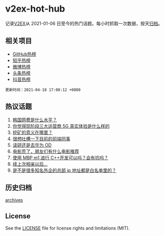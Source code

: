 # v2ex-hot-hub

 记录[V2EX](https://www.v2ex.com/)从 2021-01-06 日至今的热门话题。每小时抓取一次数据，按天[归档](archives)。
 
 ## 相关项目

- [GitHub热榜](https://github.com/snaildev/github-hot-hub)
- [知乎热榜](https://github.com/snaildev/zhihu-hot-hub)
- [微博热榜](https://github.com/snaildev/weibo-hot-hub)
- [头条热榜](https://github.com/snaildev/toutiao-hot-hub)
- [抖音热榜](https://github.com/snaildev/douyin-hot-hub)


 `更新时间：2021-04-18 17:08:12 +0800`

## 热议话题

1. [韩国网费是什么水平？](https://www.v2ex.com/t/771392)
1. [你觉得现阶段三大运营商 5G 真实体验是什么样的](https://www.v2ex.com/t/771340)
1. [挖矿的意义在哪里？](https://www.v2ex.com/t/771413)
1. [很想吐槽一下目前的前端同事](https://www.v2ex.com/t/771320)
1. [读研还是去华为 OD](https://www.v2ex.com/t/771327)
1. [电影荒了，朋友们有什么电影推荐](https://www.v2ex.com/t/771317)
1. [使用 MBP m1 进行 C++开发可以吗？会有坑吗？](https://www.v2ex.com/t/771314)
1. [续上次相亲以后…](https://www.v2ex.com/t/771372)
1. [是不是很多知名外企的总部 ip 地址都是白名单里的？](https://www.v2ex.com/t/771354)

## 历史归档

[archives](archives)

## License

See the [LICENSE](LICENSE) file for license rights and limitations (MIT).
